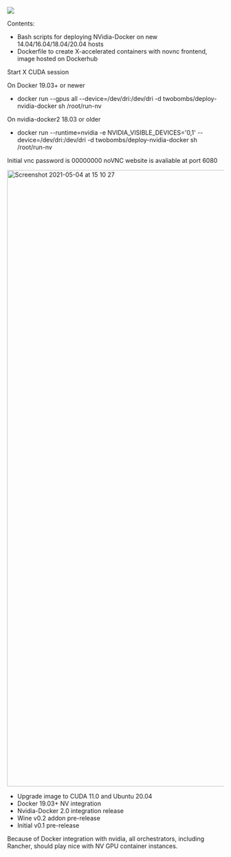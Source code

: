 ![](https://img.shields.io/docker/automated/jrottenberg/ffmpeg.svg)

Contents:

- Bash scripts for deploying NVidia-Docker on new 14.04/16.04/18.04/20.04 hosts
- Dockerfile to create X-accelerated containers with novnc frontend, image hosted on Dockerhub

Start X CUDA session

On Docker 19.03+ or newer
- docker run --gpus all --device=/dev/dri:/dev/dri -d twobombs/deploy-nvidia-docker sh /root/run-nv

On nvidia-docker2 18.03 or older
- docker run --runtime=nvidia -e NVIDIA_VISIBLE_DEVICES='0,1' --device=/dev/dri:/dev/dri -d twobombs/deploy-nvidia-docker sh /root/run-nv

Initial vnc password is 00000000
noVNC website is avaliable at port 6080

<img width="1435" alt="Screenshot 2021-05-04 at 15 10 27" src="https://user-images.githubusercontent.com/12692227/117008533-21d79280-aceb-11eb-993a-efa7d1123a1f.png">

- Upgrade image to CUDA 11.0 and Ubuntu 20.04
- Docker 19.03+ NV integration
- Nvidia-Docker 2.0 integration release
- Wine v0.2 addon pre-release
- Initial v0.1 pre-release

Because of Docker integration with nvidia, all orchestrators, including Rancher, should play nice with NV GPU container instances.
